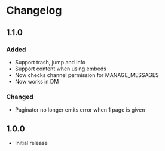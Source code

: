 # Changelog

## 1.1.0
### Added
- Support trash, jump and info
- Support content when using embeds
- Now checks channel permission for MANAGE_MESSAGES
- Now works in DM

### Changed
- Paginator no longer emits error when 1 page is given

## 1.0.0
- Initial release
